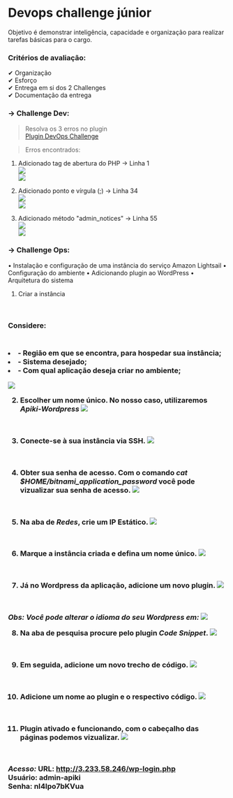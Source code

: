 # Devops challenge júnior

Objetivo é demonstrar inteligência, capacidade e organização para realizar tarefas básicas para o cargo.

### Critérios de avaliação:

✔ Organização <br>
✔ Esforço <br>
✔ Entrega em si dos 2 Challenges <br>
✔ Documentação da entrega <br>

### → Challenge Dev:
> Resolva os 3 erros no plugin<br>
[Plugin DevOps Challenge](devops_challenge.php)

> Erros encontrados:

1. Adicionado tag de abertura do PHP -> Linha 1<br>
![](./imgs/Erro1.png)<br>
![](./imgs/Correcao1.png)

2. Adicionado ponto e vírgula (;) -> Linha 34<br>
![](./imgs/Erro2.png)<br>
![](./imgs/Correcao2.png)<br>

3. Adicionado método "admin_notices" -> Linha 55<br>
![](./imgs/Erro3.png)<br>
![](./imgs/Correcao3.png)<br>


### → Challenge Ops:

• Instalação e configuração de uma instância do serviço Amazon Lightsail
• Configuração do ambiente 
• Adicionando plugin ao WordPress
• Arquitetura do sistema 

1. Criar a instância
<br>
<h3>Considere:<h3>
<br>

<li> - Região em que se encontra, para hospedar sua instância;</li>
<li> - Sistema desejado;</li>
<li> - Com qual aplicação deseja criar no ambiente;</li>

![](./imgs/Passo1.png)
<br>

2. Escolher um nome único.
No nosso caso, utilizaremos *Apiki-Wordpress*
![](./imgs/Passo2.png)
<br>

3. Conecte-se à sua instância via SSH.
![](./imgs/Passo3.png)
<br>

4. Obter sua senha de acesso.
Com o comando *cat $HOME/bitnami_application_password* você pode vizualizar sua senha de acesso.
![](./imgs/Passo4.png)
<br>

5. Na aba de *Redes*, crie um IP Estático.
![](./imgs/Passo5.png)
<br>

6. Marque a instância criada e defina um nome único.
![](./imgs/Passo6.png)
<br>

7. Já no Wordpress da aplicação, adicione um novo plugin.
![](./imgs/Passo7.png)
<br>

*Obs: Você pode alterar o idioma do seu Wordpress em:*
![](./imgs/Passo7.1.png)
<br>

8. Na aba de pesquisa procure pelo plugin *Code Snippet*.
![](./imgs/Passo8.png)
<br>

9. Em seguida, adicione um novo trecho de código.
![](./imgs/Passo9.png)
<br>

10. Adicione um nome ao plugin e o respectivo código.
![](./imgs/Passo10.png)
<br>

11. Plugin ativado e funcionando, com o cabeçalho das páginas podemos vizualizar.
![](./imgs/Passo11.png)
<br>

*Acesso:*
URL: http://3.233.58.246/wp-login.php<br>
Usuário: admin-apiki<br>
Senha: nI4lpo7bKVua<br>
